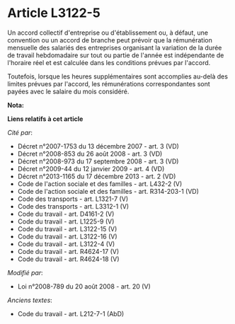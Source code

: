# Article L3122-5

Un accord collectif d'entreprise ou d'établissement ou, à défaut, une convention ou un accord de branche peut prévoir que la
rémunération mensuelle des salariés des entreprises organisant la variation de la durée de travail hebdomadaire sur tout ou
partie de l'année est indépendante de l'horaire réel et est calculée dans les conditions prévues par l'accord. 

Toutefois, lorsque les heures supplémentaires sont accomplies au-delà des limites prévues par l'accord, les rémunérations
correspondantes sont payées avec le salaire du mois considéré.

**Nota:**



**Liens relatifs à cet article**

_Cité par_:

  - Décret n°2007-1753 du 13 décembre 2007 - art. 3 (VD)
  - Décret n°2008-853 du 26 août 2008 - art. 3 (VD)
  - Décret n°2008-973 du 17 septembre 2008 - art. 3 (VD)
  - Décret n°2009-44 du 12 janvier 2009 - art. 4 (VD)
  - Décret n°2013-1165 du 17 décembre 2013 - art. 2 (VD)
  - Code de l'action sociale et des familles - art. L432-2 (V)
  - Code de l'action sociale et des familles - art. R314-203-1 (VD)
  - Code des transports - art. L1321-7 (V)
  - Code des transports - art. L3312-1 (V)
  - Code du travail - art. D4161-2 (V)
  - Code du travail - art. L1225-9 (V)
  - Code du travail - art. L3122-15 (V)
  - Code du travail - art. L3122-16 (V)
  - Code du travail - art. L3122-4 (V)
  - Code du travail - art. R4624-17 (V)
  - Code du travail - art. R4624-18 (V)

_Modifié par_:

  - Loi n°2008-789 du 20 août 2008 - art. 20 (V)

_Anciens textes_:

  - Code du travail - art. L212-7-1 (AbD)
